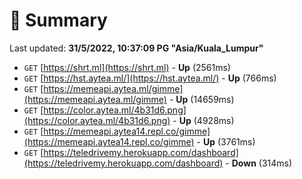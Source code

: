 # 📖 Summary
Last updated: **31/5/2022, 10:37:09 PG "Asia/Kuala_Lumpur"**

- `GET` [https://shrt.ml](https://shrt.ml) - **Up** (2561ms)
- `GET` [https://hst.aytea.ml/](https://hst.aytea.ml/) - **Up** (766ms)
- `GET` [https://memeapi.aytea.ml/gimme](https://memeapi.aytea.ml/gimme) - **Up** (14659ms)
- `GET` [https://color.aytea.ml/4b31d6.png](https://color.aytea.ml/4b31d6.png) - **Up** (4928ms)
- `GET` [https://memeapi.aytea14.repl.co/gimme](https://memeapi.aytea14.repl.co/gimme) - **Up** (3761ms)
- `GET` [https://teledrivemy.herokuapp.com/dashboard](https://teledrivemy.herokuapp.com/dashboard) - **Down** (314ms)
